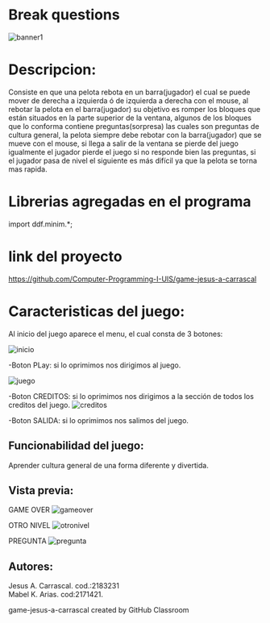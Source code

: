 # Break questions

![banner1](https://user-images.githubusercontent.com/68102520/92589490-3b116780-f260-11ea-907d-1041ed06b04c.png)

# Descripcion:
Consiste en que una pelota rebota en un barra(jugador) el cual se puede mover de derecha a izquierda ó de izquierda a derecha con el mouse, al rebotar la pelota en el barra(jugador) su objetivo es romper los bloques que están situados en la parte superior de la ventana, algunos de los bloques que lo conforma contiene preguntas(sorpresa) las cuales son preguntas de cultura general, la pelota siempre debe rebotar con la barra(jugador) que se mueve con el mouse, si llega a  salir de la ventana se pierde del juego igualmente el jugador pierde el juego si no responde bien las preguntas, si el jugador pasa de nivel el siguiente es más difícil ya que la pelota se torna mas rapida.

# Librerias agregadas en el programa
import ddf.minim.*;

# link del proyecto
https://github.com/Computer-Programming-I-UIS/game-jesus-a-carrascal

# Caracteristicas del juego:
  Al inicio del juego aparece el menu, el cual consta de 3 botones:
  
  ![inicio](https://user-images.githubusercontent.com/68102520/92586639-259a3e80-f25c-11ea-8218-2c43d9d6069d.png)
   
 -Boton PLay: si lo oprimimos nos dirigimos al juego.
 
 ![juego](https://user-images.githubusercontent.com/68102520/92589219-deae4800-f25f-11ea-85d3-76e24e088fcf.png)

 -Boton CREDITOS: si lo oprimimos nos dirigimos a la sección de todos los creditos del juego.
 ![creditos](https://user-images.githubusercontent.com/68115404/92597967-b9283b00-f26d-11ea-84ef-f6fec007dc1d.PNG)

 -Boton SALIDA: si lo oprimimos nos salimos del juego.
 
## Funcionabilidad del juego:
Aprender cultura general de una forma diferente y divertida.
## Vista previa:
GAME OVER
![gameover](https://user-images.githubusercontent.com/68115404/92598201-19b77800-f26e-11ea-84d4-b9ae6f5c03b5.PNG)

OTRO NIVEL 
![otronivel](https://user-images.githubusercontent.com/68115404/92598406-61d69a80-f26e-11ea-8db5-126adf82b08b.PNG)

PREGUNTA
![pregunta](https://user-images.githubusercontent.com/68115404/92598666-b7ab4280-f26e-11ea-9476-4df7cf4b8378.PNG)

## Autores:
 Jesus A. Carrascal. cod.:2183231         
 Mabel K. Arias.    cod:2171421.

game-jesus-a-carrascal created by GitHub Classroom
